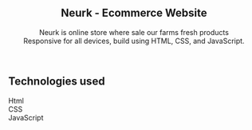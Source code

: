 <div align="center">

<h2 align="center"> Neurk - Ecommerce Website</h2>

  Neurk is online store where sale our farms fresh products <br />Responsive for all devices, build using HTML, CSS, and JavaScript.
</div>

<br />

## Technologies used
Html <br />
CSS <br />
JavaScript

<br />
